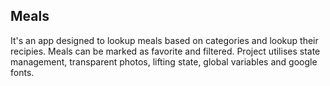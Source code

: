 ## Meals

It's an app designed to lookup meals based on categories and lookup their recipies. Meals can be marked as favorite and filtered. Project utilises state management, transparent photos, lifting state, global variables and google fonts.

